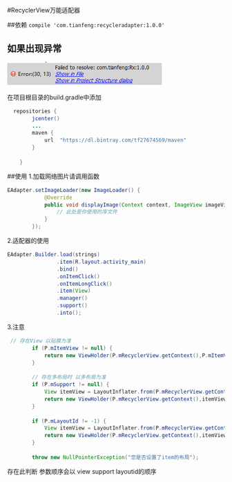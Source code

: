 #RecyclerView万能适配器

##依赖
`
compile 'com.tianfeng:recycleradapter:1.0.0'
`

## 如果出现异常
![找不到库文件](https://github.com/TF27674569/RxPhoto/blob/master/app/image/%E5%BC%82%E5%B8%B8.png)

在项目根目录的build.gradle中添加</br>
```java
  repositories {
        jcenter()
        ...
        maven {
            url  "https://dl.bintray.com/tf27674569/maven"
        }

    }
```

##使用
1.加载网络图片请调用函数
```java
EAdapter.setImageLoader(new ImageLoader() {
            @Override
            public void displayImage(Context context, ImageView imageView, String url) {
                // 此处是你使用的库文件
            }
        });

```

2.适配器的使用
```java
EAdapter.Builder.load(strings)
                .item(R.layout.activity_main)
                .bind()
                .onItemClick()
                .onItemLongClick()
                .item(View)
                .manager()
                .support()
                .into();
```
3.注意
```java
 // 存在View 以贴膜为准
        if (P.mItemView != null) {
            return new ViewHolder(P.mRecyclerView.getContext(),P.mItemView);
        }

        // 存在多布局时 以多布局为准
        if (P.mSupport != null) {
            View itemView = LayoutInflater.from(P.mRecyclerView.getContext()).inflate(viewType, parent, false);
            return new ViewHolder(P.mRecyclerView.getContext(),itemView);
        }

        if (P.mLayoutId != -1) {
            View itemView = LayoutInflater.from(P.mRecyclerView.getContext()).inflate(P.mLayoutId, parent, false);
            return new ViewHolder(P.mRecyclerView.getContext(),itemView);
        }

        throw new NullPointerException("您是否设置了item的布局");

```
存在此判断 参数顺序会以 view support layoutid的顺序









